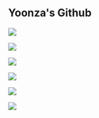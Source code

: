 ## Yoonza's Github

![](https://img.shields.io/badge/Python-3776AB?style=for-the-badge&logo=python&logoColor=white)

![](https://img.shields.io/badge/HTML-239120?style=for-the-badge&logo=html5&logoColor=white)

![](https://img.shields.io/badge/CSS-239120?&style=for-the-badge&logo=css3&logoColor=white)

![](https://img.shields.io/badge/HTML5-E34F26?style=for-the-badge&logo=html5&logoColor=white)

![](https://img.shields.io/badge/CSS3-1572B6?style=for-the-badge&logo=css3&logoColor=white)

![](https://img.shields.io/badge/React-20232A?style=for-the-badge&logo=react&logoColor=61DAFB)
